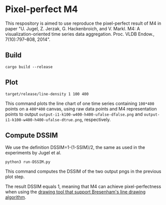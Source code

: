 # Pixel-perfect M4

This respository is aimed to use reproduce the pixel-perfect result of M4 in paper "U. Jugel, Z. Jerzak, G. Hackenbroich, and V. Markl. M4: A visualization-oriented time series data aggregation. Proc. VLDB Endow., 7(10):797–808, 2014". 

## Build

```
cargo build --release
```

## Plot

```
target/release/line-density 1 100 400
```

This command plots the line chart of one time series containing `100*400` points on a `400*400` canvas, using raw data points and M4 representation points to output `output-i1-k100-w400-h400-ufalse-dfalse.png` and `output-i1-k100-w400-h400-ufalse-dtrue.png`, respectively.

## Compute DSSIM

We use the definition DSSIM=1-(1-SSIM)/2, the same as used in the experiments by Jugel et al.

```
python3 run-DSSIM.py
```

This command computes the DSSIM of the two output pngs in the previous plot step. 

The result DSSIM equals 1, meaning that M4 can achieve pixel-perfectness when using the [drawing tool that support Bresenham's line drawing algorithm](https://docs.rs/imageproc/latest/imageproc/drawing/fn.draw_line_segment_mut.html).
